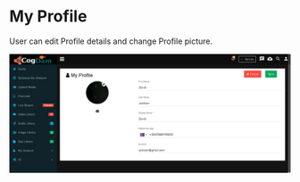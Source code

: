 # My Profile

User can edit Profile details and change Profile picture.

![](../.gitbook/assets/image%20%2863%29.png)

